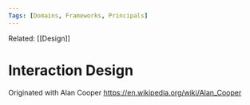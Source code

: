 ```yaml
---
Tags: [Domains, Frameworks, Principals]
---
```

Related: [[Design]]
# Interaction Design

Originated with Alan Cooper
https://en.wikipedia.org/wiki/Alan_Cooper

